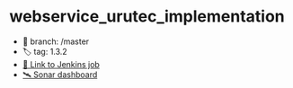 # webservice_urutec_implementation

- 🌿 branch: /master
- 🏷️ tag: 1.3.2
- [🔗 Link to Jenkins job](https://webi.certant.com/jenkins/job/itau_uy-itaulink-webservice_urutec_implementation/)
- [🛰️ Sonar dashboard](http://sonarqube:9000/dashboard?id=com.itau.services.webservice%3Aurutec-itaulink-impl)
